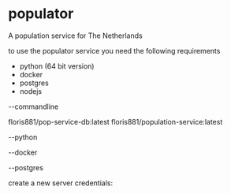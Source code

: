 # populator

A population service for The Netherlands

to use the populator service you need the following requirements

- python (64 bit version)
- docker
- postgres
- nodejs

--commandline

floris881/pop-service-db:latest
floris881/population-service:latest

--python

--docker

--postgres

create a new server
credentials:
